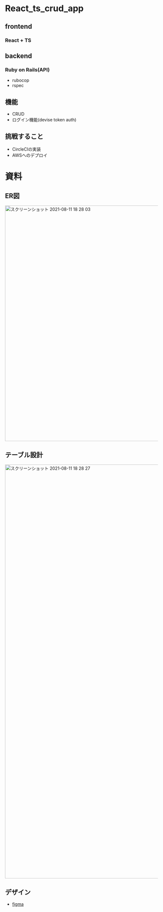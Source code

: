 # React_ts_crud_app

## frontend
### React + TS

## backend
### Ruby on Rails(API)
- rubocop
- rspec

## 機能
- CRUD
- ログイン機能(devise token auth)

## 挑戦すること
- CircleCIの実装
- AWSへのデプロイ


# 資料
## ER図
<img width="776" alt="スクリーンショット 2021-08-11 18 28 03" src="https://user-images.githubusercontent.com/64491435/129005250-b64d55c5-f4e4-499b-ba78-7a7bbc704094.png">

## テーブル設計
<img width="1363" alt="スクリーンショット 2021-08-11 18 28 27" src="https://user-images.githubusercontent.com/64491435/129005247-69a429dd-8b68-4817-9525-b8eeb1e77653.png">

## デザイン
- [figma](https://www.figma.com/file/isfF5iVe2fF03mrQzyfuz5/React.js-%2B-RailsAPI?node-id=101%3A179)
